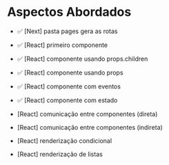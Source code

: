 # Aspectos Abordados

- ✅ [Next] pasta pages gera as rotas
- ✅ [React] primeiro componente
- ✅ [React] componente usando props.children
- ✅ [React] componente usando props
- ✅ [React] componente com eventos

- ✅ [React] componente com estado
- [React] comunicação entre componentes (direta)
- [React] comunicação entre componentes (indireta)
- [React] renderização condicional
- [React] renderização de listas
